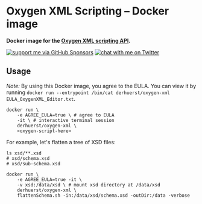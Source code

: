 # Oxygen XML Scripting – Docker image

**Docker image for the [Oxygen XML scripting API](https://www.oxygenxml.com/oxygen_scripting.html).**

[![support me via GitHub Sponsors](https://img.shields.io/badge/support%20me-donate-fa7664.svg)](https://github.com/sponsors/derhuerst)
[![chat with me on Twitter](https://img.shields.io/badge/chat%20with%20me-on%20Twitter-1da1f2.svg)](https://twitter.com/derhuerst)

## Usage

*Note:* By using this Docker image, you agree to the EULA. You can view it by running `docker run --entrypoint /bin/cat derhuerst/oxygen-xml EULA_OxygenXML_Editor.txt`.

```shell
docker run \
	-e AGREE_EULA=true \ # agree to EULA
	-it \ # interactive terminal session
	derhuerst/oxygen-xml \
	<oxygen-script-here>
```

For example, let's flatten a tree of XSD files:

```shell
ls xsd/**.xsd
# xsd/schema.xsd
# xsd/sub-schema.xsd

docker run \
	-e AGREE_EULA=true -it \
	-v xsd:/data/xsd \ # mount xsd directory at /data/xsd
	derhuerst/oxygen-xml \
	flattenSchema.sh -in:/data/xsd/schema.xsd -outDir:/data -verbose
```
